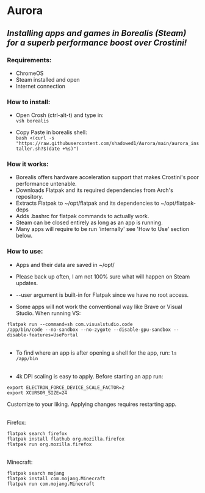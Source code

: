 # Aurora

## *Installing apps and games in Borealis (Steam) for a superb performance boost over Crostini!*

### Requirements: 

- ChromeOS
- Steam installed and open
- Internet connection

### How to install:

- Open Crosh (ctrl-alt-t) and type in: <br>
`vsh borealis`

- Copy Paste in borealis shell: <br>
`bash <(curl -s "https://raw.githubusercontent.com/shadowed1/Aurora/main/aurora_installer.sh?$(date +%s)")`


### How it works:

- Borealis offers hardware acceleration support that makes Crostini's poor performance untenable. 
- Downloads Flatpak and its required dependencies from Arch's repository.
- Extracts Flatpak to ~/opt/flatpak and its dependencies to ~/opt/flatpak-deps
- Adds .bashrc for flatpak commands to actually work.
- Steam can be closed entirely as long as an app is running.
- Many apps will require to be run 'internally' see 'How to Use' section below.

### How to use:
- Apps and their data are saved in ~/opt/
- Please back up often, I am not 100% sure what will happen on Steam updates.  
- --user argument is built-in for Flatpak since we have no root access.

- Some apps will not work the conventional way like Brave or Visual Studio. When running VS:
  
`flatpak run --command=sh com.visualstudio.code` <br>
`/app/bin/code --no-sandbox --no-zygote --disable-gpu-sandbox --disable-features=UsePortal` <br> <br>

- To find where an app is after opening a shell for the app, run:
`ls /app/bin` <br> <br>


- 4k DPI scaling is easy to apply. Before starting an app run:
  
`export ELECTRON_FORCE_DEVICE_SCALE_FACTOR=2` <br>
`export XCURSOR_SIZE=24` <br> 
  
 Customize to your liking. Applying changes requires restarting app. <br><br>


Firefox: 

`flatpak search firefox` <br>
`flatpak install flathub org.mozilla.firefox` <br>
`flatpak run org.mozilla.firefox` <br> <br>

Minecraft:

`flatpak search mojang` <br>
`flatpak install com.mojang.Minecraft` <br>
`flatpak run com.mojang.Minecraft` <br> <br>

